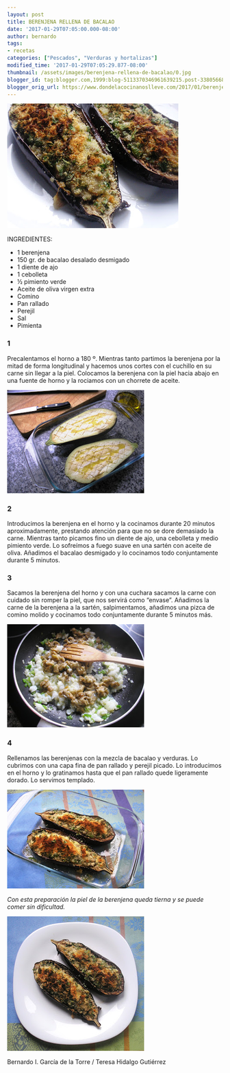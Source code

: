 ```yaml
---
layout: post
title: BERENJENA RELLENA DE BACALAO
date: '2017-01-29T07:05:00.000-08:00'
author: bernardo
tags:
- recetas
categories: ["Pescados", "Verduras y hortalizas"]
modified_time: '2017-01-29T07:05:29.877-08:00'
thumbnail: /assets/images/berenjena-rellena-de-bacalao/0.jpg
blogger_id: tag:blogger.com,1999:blog-5113370346961639215.post-3380566883102989229
blogger_orig_url: https://www.dondelacocinanoslleve.com/2017/01/berenjena-rellena-de-bacalao.html
---
```


![](/assets/images/berenjena-rellena-de-bacalao/0.jpg)

  
INGREDIENTES:
* 1 berenjena
* 150 gr. de bacalao desalado desmigado
* 1 diente de ajo
* 1 cebolleta
* ½ pimiento verde
* Aceite de oliva virgen extra
* Comino
* Pan rallado
* Perejil
* Sal
* Pimienta  

### 1

Precalentamos el horno a 180 º. Mientras tanto partimos la berenjena por la mitad de forma longitudinal y hacemos unos cortes con el cuchillo en su carne sin llegar a la piel. Colocamos la berenjena con la piel hacia abajo en una fuente de horno y la rociamos con un chorrete de aceite.  

![](/assets/images/berenjena-rellena-de-bacalao/1.jpg)



### 2

Introducimos la berenjena en el horno y la cocinamos durante 20 minutos aproximadamente, prestando atención para que no se dore demasiado la carne. Mientras tanto picamos fino un diente de ajo, una cebolleta y medio pimiento verde. Lo sofreímos a fuego suave en una sartén con aceite de oliva. Añadimos el bacalao desmigado y lo cocinamos todo conjuntamente durante 5 minutos.  

### 3

Sacamos la berenjena del horno y con una cuchara sacamos la carne con cuidado sin romper la piel, que nos servirá como “envase”. Añadimos la carne de la berenjena a la sartén, salpimentamos, añadimos una pizca de comino molido y cocinamos todo conjuntamente durante 5 minutos más.

  

![](/assets/images/berenjena-rellena-de-bacalao/2.jpg)

  

### 4

Rellenamos las berenjenas con la mezcla de bacalao y verduras. Lo cubrimos con una capa fina de pan rallado y perejil picado. Lo introducimos en el horno y lo gratinamos hasta que el pan rallado quede ligeramente dorado. Lo servimos templado.  

![](/assets/images/berenjena-rellena-de-bacalao/3.jpg)

  
_Con esta preparación la piel de la berenjena queda tierna y se puede comer sin dificultad._

![](/assets/images/berenjena-rellena-de-bacalao/4.jpg)

  
  
Bernardo I. García de la Torre / Teresa Hidalgo Gutiérrez
